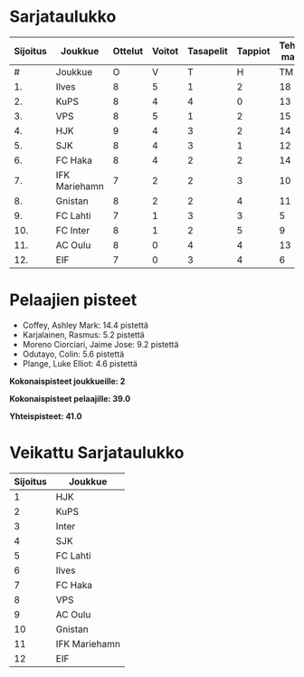 # Sarjataulukko
| Sijoitus | Joukkue | Ottelut | Voitot | Tasapelit | Tappiot | Tehdyt maalit | Päästetyt maalit | Maaliero | Syötöt |
|----------|---------|---------|--------|-----------|---------|----------------|-------------------|----------|-------|
|# | Joukkue | O | V | T | H | TM | PM | ME | S | L | L% | R | KK | PK | PA | P|
|1. | Ilves | 8 | 5 | 1 | 2 | 18 | 9 | 9 | 16 | 114 | 15,79 | 95 | 23 | 2 | 13 | 16|
|2. | KuPS | 8 | 4 | 4 | 0 | 13 | 7 | 6 | 7 | 74 | 17,57 | 84 | 12 | 1 | 9 | 16|
|3. | VPS | 8 | 5 | 1 | 2 | 15 | 11 | 4 | 11 | 98 | 15,31 | 93 | 17 | 0 | 12 | 16|
|4. | HJK | 9 | 4 | 3 | 2 | 14 | 10 | 4 | 12 | 127 | 11,02 | 89 | 13 | 0 | 13 | 15|
|5. | SJK | 8 | 4 | 3 | 1 | 12 | 9 | 3 | 8 | 89 | 13,48 | 93 | 20 | 0 | 14 | 15|
|6. | FC Haka | 8 | 4 | 2 | 2 | 14 | 13 | 1 | 11 | 69 | 20,29 | 87 | 23 | 1 | 17 | 14|
|7. | IFK Mariehamn | 7 | 2 | 2 | 3 | 10 | 12 | -2 | 2 | 51 | 19,61 | 85 | 24 | 2 | 9 | 8|
|8. | Gnistan | 8 | 2 | 2 | 4 | 11 | 14 | -3 | 7 | 61 | 18,03 | 101 | 31 | 1 | 10 | 8|
|9. | FC Lahti | 7 | 1 | 3 | 3 | 5 | 10 | -5 | 2 | 60 | 8,33 | 72 | 15 | 1 | 13 | 6|
|10. | FC Inter | 8 | 1 | 2 | 5 | 9 | 17 | -8 | 7 | 72 | 12,50 | 80 | 23 | 1 | 14 | 5|
|11. | AC Oulu | 8 | 0 | 4 | 4 | 13 | 17 | -4 | 8 | 78 | 16,67 | 114 | 23 | 0 | 11 | 4|
|12. | EIF | 7 | 0 | 3 | 4 | 6 | 11 | -5 | 3 | 43 | 13,95 | 80 | 22 | 1 | 6 | 3|

# Pelaajien pisteet
* Coffey, Ashley Mark: 14.4 pistettä
* Karjalainen, Rasmus: 5.2 pistettä
* Moreno Ciorciari, Jaime Jose: 9.2 pistettä
* Odutayo, Colin: 5.6 pistettä
* Plange, Luke Elliot: 4.6 pistettä

**Kokonaispisteet joukkueille: 2**

**Kokonaispisteet pelaajille: 39.0**

**Yhteispisteet: 41.0**

# Veikattu Sarjataulukko
| Sijoitus | Joukkue |
|----------|---------|
| 1 | HJK |
| 2 | KuPS |
| 3 | Inter |
| 4 | SJK |
| 5 | FC Lahti |
| 6 | Ilves |
| 7 | FC Haka |
| 8 | VPS |
| 9 | AC Oulu |
| 10 | Gnistan |
| 11 | IFK Mariehamn |
| 12 | EIF |

